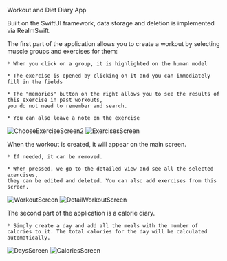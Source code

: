 
Workout and Diet Diary App

Built on the SwiftUI framework, data storage and deletion is implemented via RealmSwift.

The first part of the application allows you to create a workout by selecting muscle groups and exercises for them:

    * When you click on a group, it is highlighted on the human model
    
    * The exercise is opened by clicking on it and you can immediately fill in the fields
    
    * The "memories" button on the right allows you to see the results of this exercise in past workouts,
    you do not need to remember and search.

    * You can also leave a note on the exercise
    
![ChooseExerciseScreen2](https://user-images.githubusercontent.com/94259002/194172083-d4b27c8b-3940-4b6a-a3d0-91a909a7c63e.png)
![ExercisesScreen](https://user-images.githubusercontent.com/94259002/194728534-fcc34c86-e926-443e-b8d7-e15e9538da2e.png)


When the workout is created, it will appear on the main screen.

    * If needed, it can be removed.
    
    * When pressed, we go to the detailed view and see all the selected exercises, 
    they can be edited and deleted. You can also add exercises from this screen.
    
![WorkoutScreen](https://user-images.githubusercontent.com/94259002/194728932-714b211d-2dec-4d0c-b0f9-95c0c2af2f72.png)
![DetailWorkoutScreen](https://user-images.githubusercontent.com/94259002/194728935-a0c4783a-d3d7-4504-ab2f-34a288299e76.png)


The second part of the application is a calorie diary.

    * Simply create a day and add all the meals with the number of calories to it. The total calories for the day will be calculated automatically.
    
![DaysScreen](https://user-images.githubusercontent.com/94259002/194729387-efa2bb50-6b4c-4d15-831a-97c4c6b58048.png)
![CaloriesScreen](https://user-images.githubusercontent.com/94259002/194729392-fa61d636-1459-4d8b-bdbe-08d04b53ed43.png)

